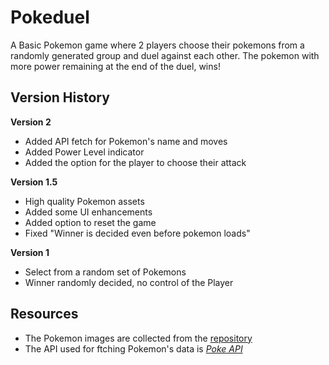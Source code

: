 # Pokeduel

A Basic Pokemon game where 2 players choose their pokemons from a randomly generated group and duel against each other. The pokemon with more power remaining at the end of the duel, wins!

## Version History

**Version 2**
- Added API fetch for Pokemon's name and moves
- Added Power Level indicator
- Added the option for the player to choose their attack

**Version 1.5**
- High quality Pokemon assets
- Added some UI enhancements
- Added option to reset the game
- Fixed "Winner is decided even before pokemon loads"

**Version 1**
- Select from a random set of Pokemons
- Winner randomly decided, no control of the Player

## Resources
- The Pokemon images are collected from the [repository](https://github.com/HybridShivam/Pokemon)
- The API used for ftching Pokemon's data is [*Poke API*](https://pokeapi.co/)
